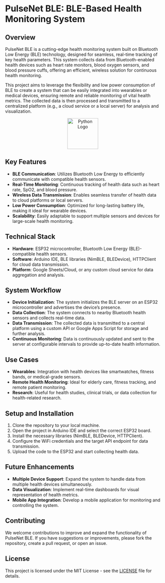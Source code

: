 # **PulseNet BLE: BLE-Based Health Monitoring System**

## **Overview**
PulseNet BLE is a cutting-edge health monitoring system built on Bluetooth Low Energy (BLE) technology, designed for seamless, real-time tracking of key health parameters. This system collects data from Bluetooth-enabled health devices such as heart rate monitors, blood oxygen sensors, and blood pressure cuffs, offering an efficient, wireless solution for continuous health monitoring.

This project aims to leverage the flexibility and low power consumption of BLE to create a system that can be easily integrated into wearables or medical devices, ensuring remote and reliable monitoring of vital health metrics. The collected data is then processed and transmitted to a centralized platform (e.g., a cloud service or a local server) for analysis and visualization.

<p align="center">  
  <img src="https://upload.wikimedia.org/wikipedia/commons/c/c3/Python-logo-notext.svg" width="100" height="100" alt="Python Logo" />
</p>

## **Key Features**
- **BLE Communication**: Utilizes Bluetooth Low Energy to efficiently communicate with compatible health sensors.
- **Real-Time Monitoring**: Continuous tracking of health data such as heart rate, SpO2, and blood pressure.
- **Wireless Data Transmission**: Enables seamless transfer of health data to cloud platforms or local servers.
- **Low Power Consumption**: Optimized for long-lasting battery life, making it ideal for wearable devices.
- **Scalability**: Easily adaptable to support multiple sensors and devices for large-scale health monitoring.

## **Technical Stack**
- **Hardware**: ESP32 microcontroller, Bluetooth Low Energy (BLE)-compatible health sensors.
- **Software**: Arduino IDE, BLE libraries (NimBLE, BLEDevice), HTTPClient for cloud data transmission.
- **Platform**: Google Sheets/Cloud, or any custom cloud service for data aggregation and analysis.

## **System Workflow**
- **Device Initialization**: The system initializes the BLE server on an ESP32 microcontroller and advertises the device’s presence.
- **Data Collection**: The system connects to nearby Bluetooth health sensors and collects real-time data.
- **Data Transmission**: The collected data is transmitted to a central platform using a custom API or Google Apps Script for storage and further analysis.
- **Continuous Monitoring**: Data is continuously updated and sent to the server at configurable intervals to provide up-to-date health information.

## **Use Cases**
- **Wearables**: Integration with health devices like smartwatches, fitness bands, or medical-grade sensors.
- **Remote Health Monitoring**: Ideal for elderly care, fitness tracking, and remote patient monitoring.
- **Research**: Useful for health studies, clinical trials, or data collection for health-related research.

## **Setup and Installation**
1. Clone the repository to your local machine.
2. Open the project in Arduino IDE and select the correct ESP32 board.
3. Install the necessary libraries (NimBLE, BLEDevice, HTTPClient).
4. Configure the WiFi credentials and the target API endpoint for data transmission.
5. Upload the code to the ESP32 and start collecting health data.

## **Future Enhancements**
- **Multiple Device Support**: Expand the system to handle data from multiple health devices simultaneously.
- **Data Visualization**: Implement real-time dashboards for visual representation of health metrics.
- **Mobile App Integration**: Develop a mobile application for monitoring and controlling the system.

## **Contributing**
We welcome contributions to improve and expand the functionality of PulseNet BLE. If you have suggestions or improvements, please fork the repository, create a pull request, or open an issue.

## **License**
This project is licensed under the MIT License - see the [LICENSE](LICENSE) file for details.
